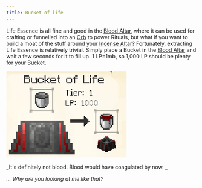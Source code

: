 ```yaml
---
title: Bucket of life
---
```


Life Essence is all fine and good in the [Blood Altar](#the-blood-altar), where it can be used for crafting or funnelled into an [Orb](#soul-network) to power Rituals, but what if you want to build a moat of the stuff around your [Incense Altar](#incense-altar)? Fortunately, extracting Life Essence is relatively trivial. Simply place a Bucket in the [Blood Altar](#the-blood-altar) and wait a few seconds for it to fill up. 1 LP=1mb, so 1,000 LP should be plenty for your Bucket.

![Image](/img/Misc/8.png)

_It's definitely not blood. Blood would have coagulated by now. _

_... Why are you looking at me like that?_
